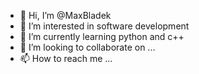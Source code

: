 - 👋 Hi, I’m @MaxBladek
- 👀 I’m interested in software development
- 🌱 I’m currently learning python and c++
- 💞️ I’m looking to collaborate on ...
- 📫 How to reach me ...

<!---
MaxBladek/MaxBladek is a ✨ special ✨ repository because its `README.md` (this file) appears on your GitHub profile.
You can click the Preview link to take a look at your changes.
--->
